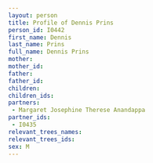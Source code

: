 ```yaml
---
layout: person
title: Profile of Dennis Prins
person_id: I0442
first_name: Dennis
last_name: Prins
full_name: Dennis Prins
mother: 
mother_id: 
father: 
father_id: 
children:
children_ids:
partners:
 - Margaret Josephine Therese Anandappa
partner_ids:
 - I0435
relevant_trees_names:
relevant_trees_ids:
sex: M
---
```


